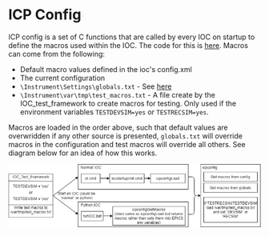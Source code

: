 # ICP Config

ICP config is a set of C functions that are called by every IOC on startup to define the macros used within the IOC. The code for this is [here](https://github.com/ISISComputingGroup/EPICS-icpconfig). Macros can come from the following:
* Default macro values defined in the ioc's config.xml
* The current configuration
* `\Instrument\Settings\globals.txt` - See [here](../testing/Running-IOCs)
* `\Instrument\var\tmp\test_macros.txt` - A file create by the IOC_test_framework to create macros for testing. Only used if the environment variables `TESTDEVSIM=yes` or `TESTRECSIM=yes`.

Macros are loaded in the order above, such that default values are overwridden if any other source is presented, `globals.txt` will override macros in the configuration and test macros will override all others. See diagram below for an idea of how this works.

![](loading_macros.png)
